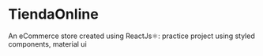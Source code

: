 # TiendaOnline
An eCommerce store created using ReactJs⚛️: practice project using styled components, material ui
